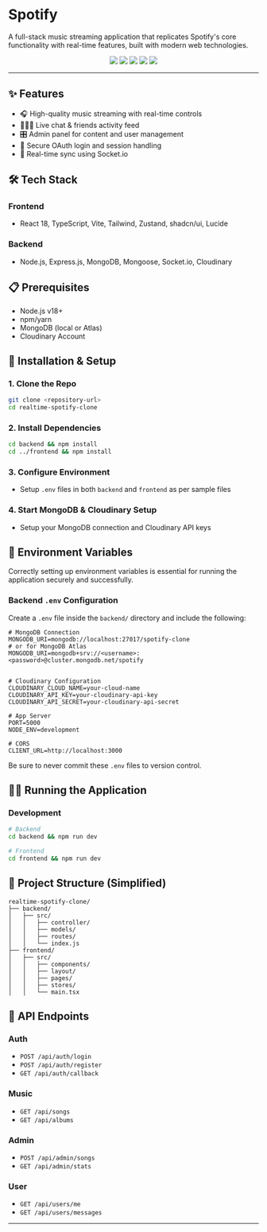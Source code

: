 # Spotify

A full-stack music streaming application that replicates Spotify's core functionality with real-time features, built with modern web technologies.

<p align="center">
  <img src="https://img.shields.io/badge/Spotify-Clone-1DB954?style=for-the-badge&logo=spotify&logoColor=white" />
  <img src="https://img.shields.io/badge/React-20232A?style=for-the-badge&logo=react&logoColor=61DAFB" />
  <img src="https://img.shields.io/badge/TypeScript-007ACC?style=for-the-badge&logo=typescript&logoColor=white" />
  <img src="https://img.shields.io/badge/Node.js-43853D?style=for-the-badge&logo=node.js&logoColor=white" />
  <img src="https://img.shields.io/badge/Socket.io-black?style=for-the-badge&logo=socket.io&badgeColor=010101" />
</p>

---

## ✨ Features

- 🎧 High-quality music streaming with real-time controls
- 🧑‍🤝‍🧑 Live chat & friends activity feed
- 🎛️ Admin panel for content and user management
- 🔐 Secure OAuth login and session handling
- 📡 Real-time sync using Socket.io

## 🛠️ Tech Stack

### Frontend

- React 18, TypeScript, Vite, Tailwind, Zustand, shadcn/ui, Lucide

### Backend

- Node.js, Express.js, MongoDB, Mongoose, Socket.io, Cloudinary

## 📋 Prerequisites

- Node.js v18+
- npm/yarn
- MongoDB (local or Atlas)
- Cloudinary Account

## 🚀 Installation & Setup

### 1. Clone the Repo

```bash
git clone <repository-url>
cd realtime-spotify-clone
```

### 2. Install Dependencies

```bash
cd backend && npm install
cd ../frontend && npm install
```

### 3. Configure Environment

- Setup `.env` files in both `backend` and `frontend` as per sample files

### 4. Start MongoDB & Cloudinary Setup

- Setup your MongoDB connection and Cloudinary API keys

## 🔐 Environment Variables

Correctly setting up environment variables is essential for running the application securely and successfully.

### Backend `.env` Configuration

Create a `.env` file inside the `backend/` directory and include the following:

```env
# MongoDB Connection
MONGODB_URI=mongodb://localhost:27017/spotify-clone
# or for MongoDB Atlas
MONGODB_URI=mongodb+srv://<username>:<password>@cluster.mongodb.net/spotify


# Cloudinary Configuration
CLOUDINARY_CLOUD_NAME=your-cloud-name
CLOUDINARY_API_KEY=your-cloudinary-api-key
CLOUDINARY_API_SECRET=your-cloudinary-api-secret

# App Server
PORT=5000
NODE_ENV=development

# CORS
CLIENT_URL=http://localhost:3000
```

Be sure to never commit these `.env` files to version control.

## 🏃‍♂️ Running the Application

### Development

```bash
# Backend
cd backend && npm run dev

# Frontend
cd frontend && npm run dev
```

## 📁 Project Structure (Simplified)

```
realtime-spotify-clone/
├── backend/
│   ├── src/
│   │   ├── controller/
│   │   ├── models/
│   │   ├── routes/
│   │   └── index.js
├── frontend/
│   ├── src/
│   │   ├── components/
│   │   ├── layout/
│   │   ├── pages/
│   │   ├── stores/
│   │   └── main.tsx
```

## 🔧 API Endpoints

### Auth

- `POST /api/auth/login`
- `POST /api/auth/register`
- `GET /api/auth/callback`

### Music

- `GET /api/songs`
- `GET /api/albums`

### Admin

- `POST /api/admin/songs`
- `GET /api/admin/stats`

### User

- `GET /api/users/me`
- `GET /api/users/messages`

---
